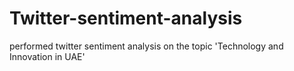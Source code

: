 # Twitter-sentiment-analysis
performed twitter sentiment analysis on the topic 'Technology and Innovation in UAE'
